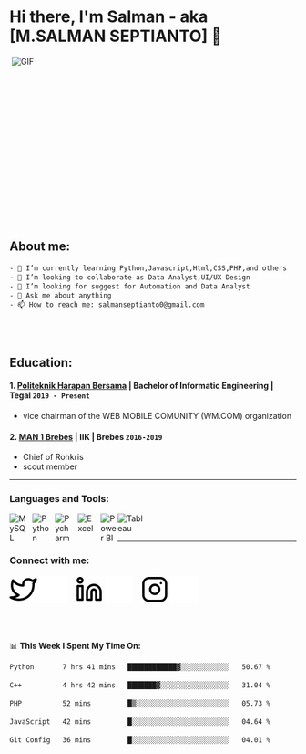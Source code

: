 # Hi there, I'm Salman - aka [M.SALMAN SEPTIANTO] 👋
<img align="right" alt="GIF" src="https://github.com/abhisheknaiidu/abhisheknaiidu/blob/master/code.gif?raw=true" width="500" height="320" />

## About me:
<!--START_SECTION:waka-->
```text
- 🌱 I’m currently learning Python,Javascript,Html,CSS,PHP,and others
- 👯 I’m looking to collaborate as Data Analyst,UI/UX Design
- 🤔 I’m looking for suggest for Automation and Data Analyst
- 💬 Ask me about anything
- 📫 How to reach me: salmanseptianto0@gmail.com
```
<!--END_SECTION:waka-->
<br />
<br />

## Education:

#### 1. [Politeknik Harapan Bersama](https://poltekharber.ac.id/) | Bachelor of Informatic Engineering | Tegal `2019 - Present`
   - vice chairman of the WEB MOBILE COMUNITY (WM.COM) organization
 #### 2. [MAN 1 Brebes](https://man1brebes.sch.id/) | IIK | Brebes `2016-2019`
   - Chief of Rohkris
   - scout member

---

### Languages and Tools:

[<img align="left" alt="MySQL" width="30px" src="https://cdn.jsdelivr.net/gh/devicons/devicon/icons/mysql/mysql-original.svg" style="padding-right:10px;" />][webdev]
[<img align="left" alt="Python" width="30px" src="https://upload.wikimedia.org/wikipedia/commons/thumb/c/c3/Python-logo-notext.svg/110px-Python-logo-notext.svg.png?20100317150552" style="padding-right:10px;" />][webdev]
[<img align="left" alt="Pycharm" width="30px" src="https://upload.wikimedia.org/wikipedia/commons/thumb/1/1d/PyCharm_Icon.svg/220px-PyCharm_Icon.svg.png" style="padding-right:10px;" />][webdev]
[<img align="left" alt="Excel" width="30px" src="https://is2-ssl.mzstatic.com/image/thumb/Purple126/v4/a8/fd/5a/a8fd5a84-c6f1-355f-3b9f-6e86598efaa3/XCEL.png/1200x630bb.png" style="padding-right:10px;" />][webdev]
[<img align="left" alt="Power BI" width="30px" src="https://powerbi.microsoft.com/pictures/application-logos/svg/powerbi.svg" style="padding-right:0px;" />][webdev]
[<img align="left" alt="Tableau" width="50px" src="https://logos-world.net/wp-content/uploads/2021/10/Tableau-Symbol.png" style="padding-right:10px;" />][webdev]

<br />
<br />

---
### Connect with me:

[![website](./img/twitter-light.svg)](https://twitter.com/salmanseptianto#gh-light-mode-only)
[![website](./img/twitter-dark.svg)](https://twitter.com/salmanseptianto#gh-dark-mode-only)
&nbsp;&nbsp;
[![website](./img/linkedin-light.svg)](https://www.linkedin.com/in/m-salman-septianto-684899224/#gh-light-mode-only)
[![website](./img/linkedin-dark.svg)](https://www.linkedin.com/in/m-salman-septianto-684899224/#gh-dark-mode-only)
&nbsp;&nbsp;
[![website](./img/instagram-light.svg)](https://instagram.com/salmanseptianto32#gh-light-mode-only)
[![website](./img/instagram-dark.svg)](https://instagram.com/salmanseptianto32#gh-dark-mode-only)

<br />
<br />


📊 **This Week I Spent My Time On:**
<!--START_SECTION:waka-->
```text
Python       7 hrs 41 mins   ████████████▓░░░░░░░░░░░░   50.67 % 

C++          4 hrs 42 mins   ███████▓░░░░░░░░░░░░░░░░░   31.04 % 

PHP          52 mins         █▒░░░░░░░░░░░░░░░░░░░░░░░   05.73 % 

JavaScript   42 mins         █░░░░░░░░░░░░░░░░░░░░░░░░   04.64 % 

Git Config   36 mins         █░░░░░░░░░░░░░░░░░░░░░░░░   04.01 % 
```
<!--END_SECTION:waka-->
[webdev]: https://github.com/aderastafara32/aderastafara32
